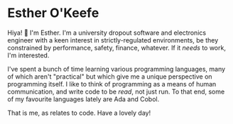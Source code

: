 # Esther O'Keefe 

Hiya! 👋 I'm Esther. I'm a university dropout software and 
electronics engineer with a keen interest in 
strictly-regulated environments, be they constrained by 
performance, safety, finance, whatever. If it *needs* to work, 
I'm interested.

I've spent a bunch of time learning various programming languages,
many of which aren't "practical" but which give me a unique
perspective on programming itself. I like to think of programming
as a means of human communication, and write code to be *read*, not
just run. To that end, some of my favourite languages lately are 
Ada and Cobol.

That is me, as relates to code. Have a lovely day! 
